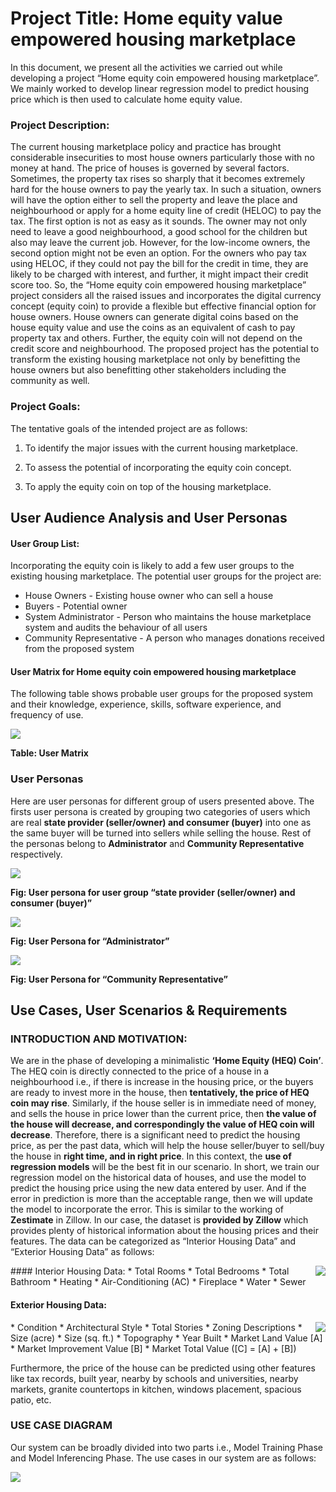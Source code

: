 # Project Title: Home equity value empowered housing marketplace

In this document, we present all the activities we carried out while developing a project “Home equity coin empowered housing marketplace”. We mainly worked to develop linear regression model to predict housing price which is then used to calculate home equity value.

### Project Description:
The current housing marketplace policy and practice has brought considerable insecurities to most house owners particularly those with no money at hand. The price of houses is governed by several factors. Sometimes, the property tax rises so sharply that it becomes extremely hard for the house owners to pay the yearly tax. In such a situation, owners will have the option either to sell the property and leave the place and neighbourhood or apply for a home equity line of credit (HELOC) to pay the tax. The first option is not as easy as it sounds. The owner may not only need to leave a good neighbourhood, a good school for the children but also may leave the current job. However, for the low-income owners, the second option might not be even an option. For the owners who pay tax using HELOC, if they could not pay the bill for the credit in time, they are likely to be charged with interest, and further, it might impact their credit score too. 
So, the “Home equity coin empowered housing marketplace” project considers all the raised issues and incorporates the digital currency concept (equity coin) to provide a flexible but effective financial option for house owners. House owners can generate digital coins based on the house equity value and use the coins as an equivalent of cash to pay property tax and others. Further, the equity coin will not depend on the credit score and neighbourhood. The proposed project has the potential to transform the existing housing marketplace not only by benefitting the house owners but also benefitting other stakeholders including the community as well. 

### Project Goals:
The tentative goals of the intended project are as follows:

1. To identify the major issues with the current housing marketplace.

2. To assess the potential of incorporating the equity coin concept.

3. To apply the equity coin on top of the housing marketplace.

## User Audience Analysis and User Personas
#### User Group List:
Incorporating the equity coin is likely to add a few user groups to the existing housing marketplace. The potential user groups for the project are: 

* House Owners - Existing house owner who can sell a house
* Buyers - Potential owner 
* System Administrator - Person who maintains the house marketplace system and audits the behaviour of all users
* Community Representative - A person who manages donations received from the proposed system

#### User Matrix for Home equity coin empowered housing marketplace
The following table shows probable user groups for the proposed system and their knowledge, experience, skills, software experience, and frequency of use.

![](assets/images/user_matrix.png)

<b>Table: User Matrix</b>

### User Personas
Here are user personas for different group of users presented above. The firsts user persona is created by grouping two categories of users which are real **state provider (seller/owner) and consumer (buyer)** into one as the same buyer will be turned into sellers while selling the house. Rest of the personas belong to **Administrator** and **Community Representative** respectively. 

![](assets/images/user_persona1.png)

<b>Fig: User persona for user group “state provider (seller/owner) and consumer (buyer)”</b>


![](assets/images/user_persona1.png)

<b>Fig: User Persona for “Administrator”</b>


![](assets/images/user_persona1.png)

<b>Fig: User Persona for “Community Representative”</b>


## Use Cases, User Scenarios & Requirements
### INTRODUCTION AND MOTIVATION:
We are in the phase of developing a minimalistic **‘Home Equity (HEQ) Coin’**. The HEQ coin is directly connected to the price of a house in a neighbourhood i.e., if there is increase in the housing price, or the buyers are ready to invest more in the house, then **tentatively, the price of HEQ coin may rise**. Similarly, if the house seller is in immediate need of money, and sells the house in price lower than the current price, then **the value of the house will decrease, and correspondingly the value of HEQ coin will decrease**. Therefore, there is a significant need to predict the housing price, as per the past data, which will help the house seller/buyer to sell/buy the house in **right time, and in right price**. In this context, the **use of regression models** will be the best fit in our scenario.
In short, we train our regression model on the historical data of houses, and use the model to predict the housing price using the new data entered by user. And if the error in prediction is more than the acceptable range, then we will update the model to incorporate the error. This is similar to the working of **Zestimate** in Zillow. In our case, the dataset is **provided by Zillow** which provides plenty of historical information about the housing prices and their features. The data can be categorized as “Interior Housing Data” and “Exterior Housing Data” as follows:

<img align="right"  src="assets/images/interior_data.png">
#### Interior Housing Data:
* Total Rooms
* Total Bedrooms
* Total Bathroom
* Heating
* Air-Conditioning (AC) 
* Fireplace
* Water
* Sewer

<!--![](assets/images/interior_data.png)-->


#### Exterior Housing Data:
<img align="right"  src="assets/images/exterior_data.png">
* Condition
* Architectural Style
* Total Stories
* Zoning Descriptions
* Size (acre)
* Size (sq. ft.)
* Topography
* Year Built
* Market Land Value [A]
* Market Improvement Value [B] 
* Market Total Value ([C] = [A] + [B])

Furthermore, the price of the house can be predicted using other features like tax records, built year, nearby by schools and universities, nearby markets, granite countertops in kitchen, windows placement, spacious patio, etc.

### USE CASE DIAGRAM
Our system can be broadly divided into two parts i.e., Model Training Phase and Model Inferencing Phase. The use cases in our system are as follows:

![](assets/images/use_case_diagram.png)

